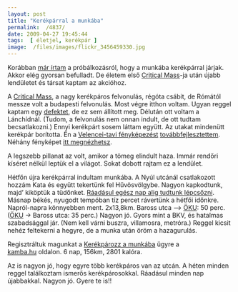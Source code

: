 ```yaml
---
layout: post
title: "Kerékpárral a munkába"
permalink:  /4837/ 
date: 2009-04-27 19:45:44
tags:  [ életjel, kerékpár ] 
image:  /files/images/flickr_3456459330.jpg 
---
```

Korábban <a href="/4792">már írtam</a>&nbsp;a próbálkozásról, hogy a munkába kerékpárral járjak. Akkor elég gyorsan befulladt. De életem első <a href="http://www.criticalmass.hu">Critical Mass</a>-ja után újabb lendületet és társat kaptam az akcióhoz.

A <a href="http://www.criticalmass.hu">Critical Mass</a>, a nagy kerékpáros felvonulás, régóta csábit, de Rómától messze volt a budapesti felvonulás. Most végre itthon voltam. Ugyan reggel kaptam egy <a href="http://turulcsirip.hu/perma/1556769173">defektet</a>, de ez sem állított meg. Délután ott voltam a Lánchídnál. (Tudom, a felvonulás nem onnan indult, de ott tudtam becsatlakozni.) Ennyi kerékpárt sosem láttam együtt. Az utakat mindenütt kerékpár borította. Én a <a href="/4807">Velencei-tavi fényképezést</a>&nbsp;<a href="http://www.flickr.com/photos/30541746@N05/3455649545/in/set-72157616958987867/">továbbfejlesztettem</a>. Néhány fényképet <a href="http://www.flickr.com/photos/30541746@N05/sets/72157616958987867/">itt megnézhetsz</a>.

A legszebb pillanat az volt, amikor a tömeg elindult haza. Immár rendőri kíséret nélkül leptük el a világot. Sokat dobott rajtam ez a lendület.

Hétfőn újra kerékpárral indultam munkába. A Nyúl utcánál csatlakozott hozzám Kata és együtt tekertünk fel Hűvösvölgybe. Nagyon kapkodtunk, majd&rsquo; kiköptük a tüdőnket. <a href="http://turulcsirip.hu/perma/1563535678">Ráadásul egész nap alig tudtunk lépcsőzni</a>. Másnap békés, nyugodt tempóban tíz percet rávertünk a hétfői időnkre. Napról-napra könnyebben ment. 2x13,8km. Baross utca &ndash;> <a href="http://www.oku.hu">&Ouml;KU</a>: 50 perc. (<a href="http://www.oku.hu">&Ouml;KU</a> -> Baross utca: 35 perc.) Nagyon jó. Gyors mint a BKV, és hatalmas szabadsággal jár. (Nem kell várni buszra, villamosra, metróra.) Reggel kicsit nehéz feltekerni a hegyre, de a munka után öröm a hazagurulás.

Regisztráltuk magunkat a <a href="http://www.kamba.hu/">Kerékpározz a munkába</a>&nbsp;ügyre a <a href="http://www.kamba.hu">kamba.hu</a>&nbsp;oldalon. 6 nap, 156km, 2801 kalóra.

Az is nagyon jó, hogy egyre több kerékpáros van az utcán. A héten minden reggel találkoztam ismerős kerékpárosokkal. Ráadásul minden nap újabbakkal. Nagyon jó. Gyere te is!!

